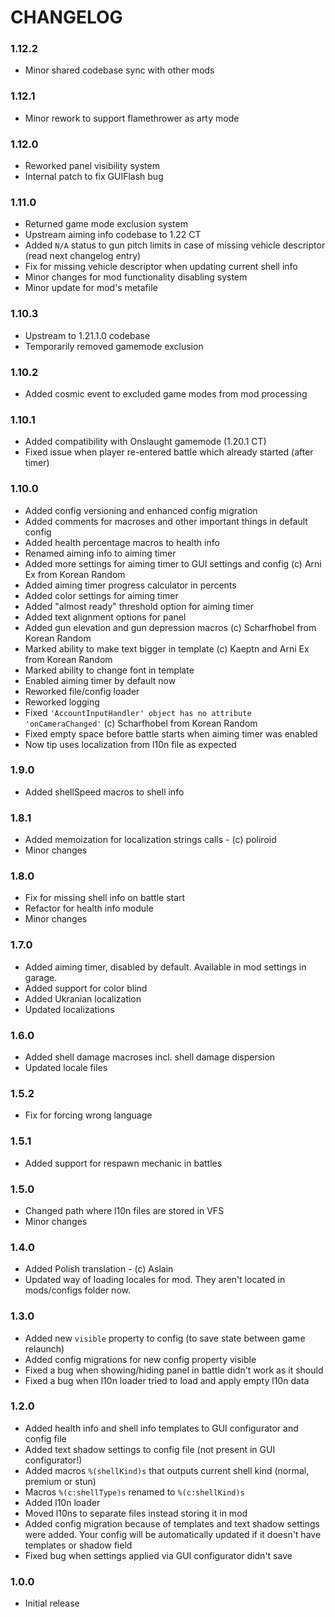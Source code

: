 # CHANGELOG

### 1.12.2

- Minor shared codebase sync with other mods

### 1.12.1

- Minor rework to support flamethrower as arty mode

### 1.12.0

- Reworked panel visibility system
- Internal patch to fix GUIFlash bug

### 1.11.0

- Returned game mode exclusion system
- Upstream aiming info codebase to 1.22 CT
- Added `N/A` status to gun pitch limits in case of missing vehicle descriptor (read next changelog entry)
- Fix for missing vehicle descriptor when updating current shell info
- Minor changes for mod functionality disabling system
- Minor update for mod's metafile

### 1.10.3

- Upstream to 1.21.1.0 codebase
- Temporarily removed gamemode exclusion

### 1.10.2

- Added cosmic event to excluded game modes from mod processing

### 1.10.1

- Added compatibility with Onslaught gamemode (1.20.1 CT)
- Fixed issue when player re-entered battle which already started (after timer)

### 1.10.0

- Added config versioning and enhanced config migration
- Added comments for macroses and other important things in default config
- Added health percentage macros to health info
- Renamed aiming info to aiming timer
- Added more settings for aiming timer to GUI settings and config (c) Arni Ex from Korean Random
- Added aiming timer progress calculator in percents
- Added color settings for aiming timer
- Added "almost ready" threshold option for aiming timer
- Added text alignment options for panel
- Added gun elevation and gun depression macros (c) Scharfhobel from Korean Random
- Marked ability to make text bigger in template (c) Kaeptn and Arni Ex from Korean Random
- Marked ability to change font in template
- Enabled aiming timer by default now
- Reworked file/config loader
- Reworked logging
- Fixed `'AccountInputHandler' object has no attribute 'onCameraChanged'` (c) Scharfhobel from Korean Random
- Fixed empty space before battle starts when aiming timer was enabled
- Now tip uses localization from l10n file as expected

### 1.9.0

- Added shellSpeed macros to shell info

### 1.8.1

- Added memoization for localization strings calls - (с) poliroid
- Minor changes

### 1.8.0

- Fix for missing shell info on battle start
- Refactor for health info module
- Minor changes

### 1.7.0

- Added aiming timer, disabled by default. Available in mod settings in garage.
- Added support for color blind
- Added Ukranian localization
- Updated localizations

### 1.6.0

- Added shell damage macroses incl. shell damage dispersion
- Updated locale files

### 1.5.2

- Fix for forcing wrong language

### 1.5.1

- Added support for respawn mechanic in battles

### 1.5.0

- Changed path where l10n files are stored in VFS
- Minor changes

### 1.4.0

- Added Polish translation - (c) Aslain
- Updated way of loading locales for mod. They aren't located in mods/configs folder now.

### 1.3.0

- Added new `visible` property to config (to save state between game relaunch)
- Added config migrations for new config property visible
- Fixed a bug when showing/hiding panel in battle didn't work as it should
- Fixed a bug when l10n loader tried to load and apply empty l10n data

### 1.2.0

- Added health info and shell info templates to GUI configurator and config file
- Added text shadow settings to config file (not present in GUI configurator!)
- Added macros `%(shellKind)s` that outputs current shell kind (normal, premium or stun)
- Macros `%(c:shellType)s` renamed to `%(c:shellKind)s`
- Added l10n loader
- Moved l10ns to separate files instead storing it in mod
- Added config migration because of templates and text shadow settings were added. Your config will be automatically updated if it doesn't have templates or shadow field
- Fixed bug when settings applied via GUI configurator didn't save

### 1.0.0

- Initial release